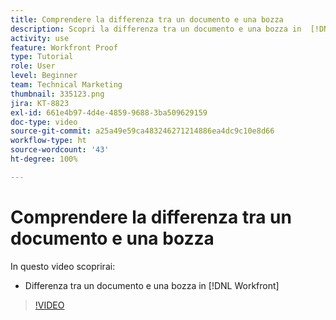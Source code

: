 ```yaml
---
title: Comprendere la differenza tra un documento e una bozza
description: Scopri la differenza tra un documento e una bozza in  [!DNL  Workfront].
activity: use
feature: Workfront Proof
type: Tutorial
role: User
level: Beginner
team: Technical Marketing
thumbnail: 335123.png
jira: KT-8823
exl-id: 661e4b97-4d4e-4859-9688-3ba509629159
doc-type: video
source-git-commit: a25a49e59ca483246271214886ea4dc9c10e8d66
workflow-type: ht
source-wordcount: '43'
ht-degree: 100%

---
```


# Comprendere la differenza tra un documento e una bozza

In questo video scoprirai:

* Differenza tra un documento e una bozza in [!DNL Workfront]

>[!VIDEO](https://video.tv.adobe.com/v/335123/?quality=12&learn=on)
